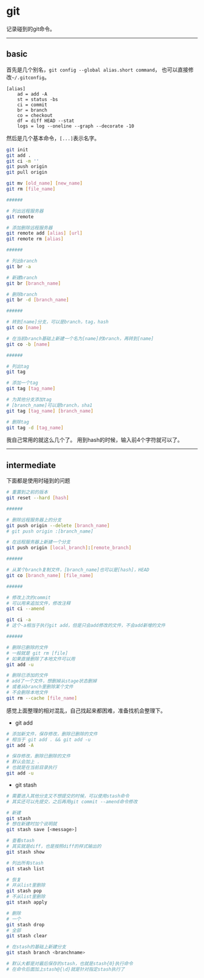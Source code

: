# git

记录碰到的git命令。

------

## basic

首先是几个别名，`git config --global alias.short command`，
也可以直接修改`~/.gitconfig`。

```
[alias]
    ad = add -A
    st = status -bs
    ci = commit
    br = branch
    co = checkout
    df = diff HEAD --stat
    logs = log --oneline --graph --decorate -10
```

然后是几个基本命令，`[...]`表示名字。

```bash
git init
git add .
git ci -m ''
git push origin
git pull origin

git mv [old_name] [new_name]
git rm [file_name]

######

# 列出远程服务器
git remote

# 添加删除远程服务器
git remote add [alias] [url]
git remote rm [alias]

######

# 列出branch
git br -a

# 新建branch
git br [branch_name]

# 删除branch
git br -d [branch_name]

######

# 转到[name]分支，可以是branch，tag，hash
git co [name]

# 在当前branch基础上新建一个名为[name]的branch，再转到[name]
git co -b [name] 

######

# 列出tag
git tag

# 添加一个tag
git tag [tag_name]

# 为其他分支添加tag
# [branch_name]可以是branch，sha1
git tag [tag_name] [branch_name]

# 删除tag
git tag -d [tag_name]
```

我自己常用的就这么几个了。
用到hash的时候，输入前4个字符就可以了。

------

## intermediate
下面都是使用时碰到的问题

```bash
# 重置到之前的版本
git reset --hard [hash]

######

# 删除远程服务器上的分支
git push origin --delete [branch_name]
# git push origin :[branch_name]

# 在远程服务器上新建一个分支
git push origin [local_branch]:[remote_branch]

######

# 从某个branch复制文件，[branch_name]也可以是[hash]，HEAD
git co [branch_name] [file_name]

######

# 修改上次的commit
# 可以用来追加文件，修改注释
git ci --amend

git ci -a
# 这个-a相当于执行git add，但是只会add修改的文件，不会add新增的文件

######

# 删除已删除的文件
# 一般就是 git rm [file]
# 如果直接删除了本地文件可以用
git add -u

# 删除已添加的文件
# add了一个文件，想删掉从stage状态删掉
# 或者从branch里删除某个文件
# 不会删除本地文件
git rm --cache [file_name]

```

感觉上面整理的相对混乱，自己找起来都困难，准备找机会整理下。

+ git add
```bash
# 添加新文件，保存修改，删除已删除的文件
# 相当于 git add . && git add -u
git add -A

# 保存修改，删除已删除的文件
# 默认会加上 .
# 也就是在当前目录执行
git add -u
```

+ git stash
```bash
# 需要进入其他分支又不想提交的时候，可以使用stash命令
# 其实还可以先提交，之后再用git commit --amend命令修改

# 新建
git stash
# 想在新建时加个说明就
git stash save [<message>]

# 查看stash
# 其实就是diff，也是按照diff的样式输出的
git stash show

# 列出所有stash
git stash list

# 恢复
# 并从list里删除
git stash pop
# 不从list里删除
git stash apply

# 删除
# 一个
git stash drop
# 全部
git stash clear

# 在stash的基础上新建分支
git stash branch <branchname>

# 默认大都是对最后保存的stash，也就是stash{0}执行命令
# 在命令后面加上stash@{\d}就是针对指定stash执行了
```

